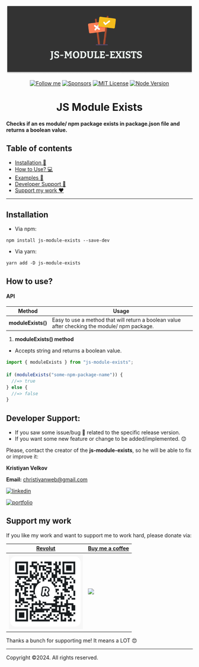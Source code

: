 <div align="center">
    <picture>
      <source media="(prefers-color-scheme: dark)" srcset="./next-js-cli.png">
      <img src="./images/js-module-exists.png" height="auto">
    </picture>

[![Follow me](https://img.shields.io/badge/sponsors-99+-orange.svg)](https://github.com/kristiyan-velkov) [![Sponsors](https://img.shields.io/badge/Follow-120-blue?logo=github&style=social.svg)](https://github.com/kristiyan-velkov) [![MIT License](https://img.shields.io/badge/License-MIT-yellow.svg)](https://choosealicense.com/licenses/mit/) [![Node Version](https://img.shields.io/badge/node-%3E%3D%2020.0.0-brightgreen.svg)](https://nodejs.org/en/)

<h1>JS Module Exists</h1>

</div>

**Checks if an es module/ npm package exists in package.json file and returns a boolean value.**

## Table of contents

- [Installation 🦾](#installation)
- [How to Use? 💻](#how-to-use)
- [Examples 🚀](#examples)
- [Developer Support 🔗 ](#developer-support)
- [Support my work ❤️ ](#support-my-work)

---

## Installation

- Via npm:

```code
npm install js-module-exists --save-dev

```

- Via yarn:

```code
yarn add -D js-module-exists

```

## How to use?

#### API

| Method             | Usage                                                                                         |
| ------------------ | --------------------------------------------------------------------------------------------- |
| **moduleExists()** | Еasy to use a method that will return a boolean value after checking the module/ npm package. |

1. **moduleExists() method**

- Accepts string and returns a boolean value.

```js
import { moduleExists } from "js-module-exists";

if (moduleExists("some-npm-package-name")) {
  //=> true
} else {
  //=> false
}
```

## Developer Support:

- If you saw some issue/bug 🐛 related to the specific release version.
- If you want some new feature or change to be added/implemented. 😊

Please, contact the creator of the **js-module-exists**, so he will be able to fix or improve it:

**Kristiyan Velkov**

**Email:** christiyanweb@gmail.com

[![linkedin](https://img.shields.io/badge/linkedin-0A66C2?style=for-the-badge&logo=linkedin&logoColor=white)](https://www.linkedin.com/in/kristiyan-velkov-763130b3/)

[![portfolio](https://img.shields.io/badge/my_portfolio-000?style=for-the-badge&logo=ko-fi&logoColor=white)](https://github.com/christiyan14)

## Support my work

If you like my work and want to support me to work hard, please donate via:

| <a href="https://revolut.me/kristiyanvelkov" title="Link to Revolut">Revolut</a>                                                                                    | <a href="https://www.buymeacoffee.com/kristiyanVelkov" title="Link to Buy me a coffee">Buy me a coffee</a>                                                                                                                                                                                                                  |
| ------------------------------------------------------------------------------------------------------------------------------------------------------------------- | --------------------------------------------------------------------------------------------------------------------------------------------------------------------------------------------------------------------------------------------------------------------------------------------------------------------------- |
| <a href="https://revolut.me/kristiyanvelkov" target="_blank"><img src="./images/kristiyan.velkov-revolut.png" width="200px"  alt="Krisityan Velkov - Revolut"/></a> | <a href="https://www.buymeacoffee.com/kristiyanVelkov" style="background:red,height='500px'"><img src="https://img.buymeacoffee.com/button-api/?text=Buy me a coffee&emoji=☕&slug=kristiyanVelkov&button_colour=000000&font_colour=ffffff&font_family=Lato&outline_colour=ffffff&coffee_colour=FFDD00" width="200px"/></a> |

Thanks a bunch for supporting me! It means a LOT 😍

---

Copyright ©️2024. All rights reserved.
